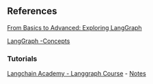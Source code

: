 ## References

[From Basics to Advanced: Exploring LangGraph](https://towardsdatascience.com/from-basics-to-advanced-exploring-langgraph-e8c1cf4db787)

[LangGraph -Concepts](https://langchain-ai.github.io/langgraph/concepts/)

### Tutorials

[Langchain Academy - Langgraph Course](https://academy.langchain.com/courses/intro-to-langgraph) - [Notes](./courses/01_langgraph_course_notes.md)
